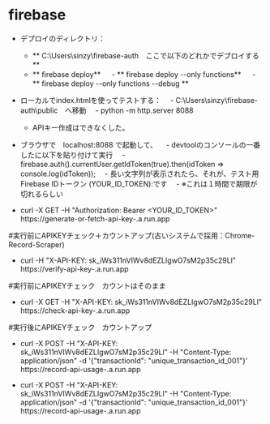 # firebase
- デプロイのディレクトリ：
    - ** C:\Users\sinzy\firebase-auth　ここで以下のどれかでデプロイする**
    - ** firebase deploy**
　  - ** firebase deploy --only functions**
　  - ** firebase deploy --only functions --debug **

- ローカルでindex.htmlを使ってテストする：
　- C:\Users\sinzy\firebase-auth\public　へ移動
　- python -m http.server 8088
  - APIキー作成はできなくした。
　
- ブラウザで　localhost:8088 で起動して、
　- devtoolのコンソールの一番したに以下を貼り付けて実行
　- firebase.auth().currentUser.getIdToken(true).then(idToken => console.log(idToken));
　- 長い文字列が表示されたら、それが、テスト用Firebase IDトークン (YOUR_ID_TOKEN):です
　- ※これは１時間で期限が切れるらしい

- curl -X GET -H "Authorization: Bearer <YOUR_ID_TOKEN>" https://generate-or-fetch-api-key-.a.run.app

#実行前にAPIKEYチェック＋カウントアップ(古いシステムで採用：Chrome-Record-Scraper)
- curl -H "X-API-KEY: sk_iWs311nVIWv8dEZLIgwO7sM2p35c29Ll" https://verify-api-key-.a.run.app

#実行前にAPIKEYチェック　カウントはそのまま
- curl -X GET -H "X-API-KEY: sk_iWs311nVIWv8dEZLIgwO7sM2p35c29Ll" https://check-api-key-.a.run.app 

#実行後にAPIKEYチェック　カウントアップ
- curl -X POST -H "X-API-KEY: sk_iWs311nVIWv8dEZLIgwO7sM2p35c29Ll" -H "Content-Type: application/json" -d '{"transactionId": "unique_transaction_id_001"}' https://record-api-usage-.a.run.app

- curl -X POST -H "X-API-KEY: sk_iWs311nVIWv8dEZLIgwO7sM2p35c29Ll" -H "Content-Type: application/json" -d '{"transactionId": "unique_transaction_id_001"}' https://record-api-usage-.a.run.app
